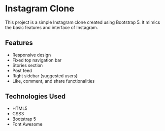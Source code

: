# Instagram Clone

This project is a simple Instagram clone created using Bootstrap 5. It mimics the basic features and interface of Instagram.

## Features

- Responsive design
- Fixed top navigation bar
- Stories section
- Post feed
- Right sidebar (suggested users)
- Like, comment, and share functionalities

## Technologies Used

- HTML5
- CSS3
- Bootstrap 5
- Font Awesome